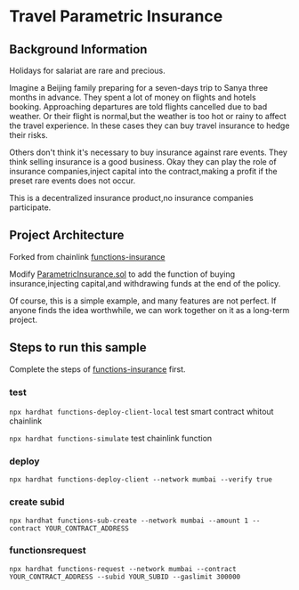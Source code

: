 # Travel Parametric Insurance

## Background Information

Holidays for salariat are rare and precious.

Imagine a Beijing family preparing for a seven-days trip to Sanya three months in advance.
They spent a lot of money on flights and hotels booking.
Approaching departures are told flights cancelled due to bad weather.
Or their flight is normal,but the weather is too hot or rainy to affect the travel experience.
In these cases they can buy travel insurance to hedge their risks.

Others don't think it's necessary to buy insurance against rare events.
They think selling insurance is a good business.
Okay they can play the role of insurance companies,inject capital into the contract,making a profit if the preset rare events does not occur.

This is a decentralized insurance product,no insurance companies participate.

## Project Architecture

Forked from chainlink
[functions-insurance](https://github.com/smartcontractkit/functions-insurance)

Modify [ParametricInsurance.sol](https://github.com/Royhoo/travel-parametric-insurance/tree/main/contracts) to add the function of buying insurance,injecting capital,and withdrawing funds at the end of the policy.

Of course, this is a simple example, and many features are not perfect.
If anyone finds the idea worthwhile, we can work together on it as a long-term project.

## Steps to run this sample

Complete the steps of [functions-insurance](https://github.com/smartcontractkit/functions-insurance) first.

### test
`npx hardhat functions-deploy-client-local` test smart contract whitout chainlink

`npx hardhat functions-simulate` test chainlink function

### deploy
`npx hardhat functions-deploy-client --network mumbai --verify true`

### create subid
`npx hardhat functions-sub-create --network mumbai --amount 1 --contract YOUR_CONTRACT_ADDRESS`

### functionsrequest
`npx hardhat functions-request --network mumbai --contract YOUR_CONTRACT_ADDRESS --subid YOUR_SUBID --gaslimit 300000`